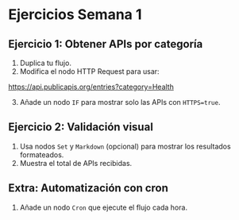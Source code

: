 # Ejercicios Semana 1

## Ejercicio 1: Obtener APIs por categoría

1. Duplica tu flujo.
2. Modifica el nodo HTTP Request para usar:

https://api.publicapis.org/entries?category=Health

3. Añade un nodo `IF` para mostrar solo las APIs con `HTTPS=true`.

## Ejercicio 2: Validación visual

1. Usa nodos `Set` y `Markdown` (opcional) para mostrar los resultados formateados.
2. Muestra el total de APIs recibidas.

## Extra: Automatización con cron

1. Añade un nodo `Cron` que ejecute el flujo cada hora.